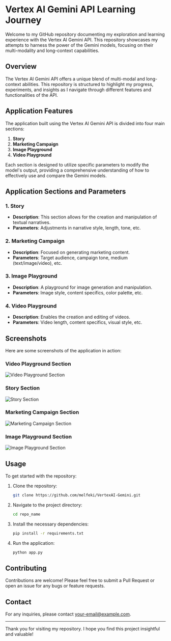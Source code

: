 # Vertex AI Gemini API Learning Journey

Welcome to my GitHub repository documenting my exploration and learning experience with the Vertex AI Gemini API. This repository showcases my attempts to harness the power of the Gemini models, focusing on their multi-modality and long-context capabilities.

## Overview

The Vertex AI Gemini API offers a unique blend of multi-modal and long-context abilities. This repository is structured to highlight my progress, experiments, and insights as I navigate through different features and functionalities of the API.

## Application Features

The application built using the Vertex AI Gemini API is divided into four main sections:

1. **Story**
2. **Marketing Campaign**
3. **Image Playground**
4. **Video Playground**

Each section is designed to utilize specific parameters to modify the model's output, providing a comprehensive understanding of how to effectively use and compare the Gemini models.

## Application Sections and Parameters

### 1. Story
- **Description**: This section allows for the creation and manipulation of textual narratives.
- **Parameters**: Adjustments in narrative style, length, tone, etc.

### 2. Marketing Campaign
- **Description**: Focused on generating marketing content.
- **Parameters**: Target audience, campaign tone, medium (text/image/video), etc.

### 3. Image Playground
- **Description**: A playground for image generation and manipulation.
- **Parameters**: Image style, content specifics, color palette, etc.

### 4. Video Playground
- **Description**: Enables the creation and editing of videos.
- **Parameters**: Video length, content specifics, visual style, etc.

## Screenshots

Here are some screenshots of the application in action:

### Video Playground Section
![Video Playground Section](images/video_playground_section.png)

### Story Section
![Story Section](images/story_section.png)

### Marketing Campaign Section
![Marketing Campaign Section](images/marketing_campaign_section.png)

### Image Playground Section
![Image Playground Section](images/image_playground_section.png)


## Usage

To get started with the repository:

1. Clone the repository:
    ```bash
    git clone https://github.com/melfeki/VertexAI-Gemini.git
    ```

2. Navigate to the project directory:
    ```bash
    cd repo_name
    ```

3. Install the necessary dependencies:
    ```bash
    pip install -r requirements.txt
    ```

4. Run the application:
    ```bash
    python app.py
    ```

## Contributing

Contributions are welcome! Please feel free to submit a Pull Request or open an issue for any bugs or feature requests.


## Contact

For any inquiries, please contact [your-email@example.com](mailto:m.elfeki11@gmail.com).

---

Thank you for visiting my repository. I hope you find this project insightful and valuable!
